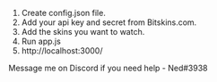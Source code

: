 1. Create config.json file.
2. Add your api key and secret from Bitskins.com.
3. Add the skins you want to watch.
4. Run app.js
5. http://localhost:3000/


Message me on Discord if you need help - Ned#3938
